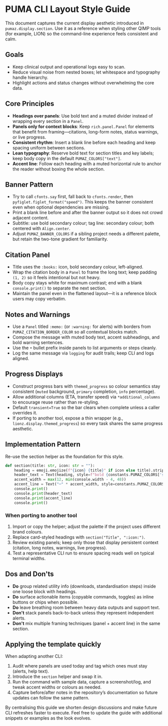 # PUMA CLI Layout Style Guide

This document captures the current display aesthetic introduced in `pumaz.display.section`. Use it as a reference when styling other QIMP tools (for example, LION) so the command-line experience feels consistent and calm.

## Goals
- Keep clinical output and operational logs easy to scan.
- Reduce visual noise from nested boxes; let whitespace and typography handle hierarchy.
- Highlight actions and status changes without overwhelming the core data.

## Core Principles
- **Headings over panels**: Use bold text and a muted divider instead of wrapping every section in a `Panel`.
- **Panels only for context blocks**: Keep `rich.panel.Panel` for elements that benefit from framing—citations, long-form notes, status warnings, or live progress.
- **Consistent rhythm**: Insert a blank line before each heading and keep spacing uniform between sections.
- **Lean typography**: Reserve bold text for section titles and key labels; keep body copy in the default `PUMAZ_COLORS["text"]`.
- **Accent line**: Follow each heading with a muted horizontal rule to anchor the reader without boxing the whole section.

## Banner Pattern
- Try to call `cfonts.say` first, fall back to `cfonts.render`, then `pyfiglet.figlet_format("speed")`. This keeps the banner consistent even when optional dependencies are missing.
- Print a blank line before and after the banner output so it does not crowd adjacent content.
- Subtitle: use bold secondary colour; tag line: secondary colour; both centered with `Align.center`.
- Adjust `PUMAZ_BANNER_COLORS` if a sibling project needs a different palette, but retain the two-tone gradient for familiarity.

## Citation Panel
- Title uses the `:books:` icon, bold secondary colour, left-aligned.
- Wrap the citation body in a `Panel` to frame the long text; keep padding `(1, 2)` so it feels intentional but not heavy.
- Body copy stays white for maximum contrast; end with a blank `console.print()` to separate the next section.
- Maintain the panel even in the flattened layout—it is a reference block users may copy verbatim.

## Notes and Warnings
- Use a `Panel` titled `:memo:` (or `:warning:` for alerts) with borders from `PUMAZ_CITATION_BORDER_COLOR` so all contextual blocks match.
- Compose the message with muted body text, accent subheadings, and bold warning sentences.
- Use the ` • ` bullet prefix inside panels to list arguments or steps cleanly.
- Log the same message via `logging` for audit trails; keep CLI and logs aligned.

## Progress Displays
- Construct progress bars with `themed_progress` so colour semantics stay consistent (`muted` background, `primary` completion, `info` percentage).
- Allow additional columns (ETA, transfer speed) via `*additional_columns` to encourage reuse rather than re-styling.
- Default `transient=True` so the bar clears when complete unless a caller overrides it.
- If porting to another tool, expose a thin wrapper (e.g., `lionz.display.themed_progress`) so every task shares the same progress aesthetic.

## Implementation Pattern
Re-use the section helper as the foundation for this style.

```python
def section(title: str, icon: str = ""):
    heading = emoji.emojize(f"{icon} {title}" if icon else title).strip()
    header_text = Text(heading, style=f"bold {constants.PUMAZ_COLORS['secondary']}", justify="left")
    accent_width = max(12, min(console.width - 4, 48))
    accent_line = Text("─" * accent_width, style=constants.PUMAZ_COLORS["muted"])
    console.print()
    console.print(header_text)
    console.print(accent_line)
    console.print()
```

### When porting to another tool
1. Import or copy the helper; adjust the palette if the project uses different brand colours.
2. Replace card-styled headings with `section("Title", ":icon:")`.
3. Review existing panels; keep only those that display persistent context (citation, long notes, warnings, live progress).
4. Test a representative CLI run to ensure spacing reads well on typical terminal widths.

## Dos and Don'ts
- **Do** group related utility info (downloads, standardisation steps) inside one loose block with headings.
- **Do** surface actionable items (copyable commands, toggles) as inline buttons or chips when possible.
- **Do** leave breathing room between heavy data outputs and support text.
- **Don't** stack panels back-to-back unless they represent independent alerts.
- **Don't** mix multiple framing techniques (panel + accent line) in the same section.

## Applying the template quickly
When adapting another CLI:
1. Audit where panels are used today and tag which ones must stay (alerts, help text).
2. Introduce the `section` helper and swap it in.
3. Run the command with sample data, capture a screenshot/log, and tweak accent widths or colours as needed.
4. Capture before/after notes in the repository’s documentation so future updates can follow the same pattern.

By centralising this guide we shorten design discussions and make future CLI refreshes faster to execute. Feel free to update the guide with additional snippets or examples as the look evolves.
